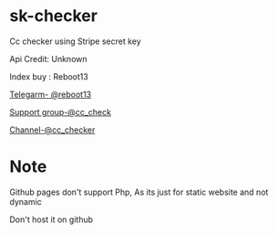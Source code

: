 # sk-checker
Cc checker using Stripe secret key


Api Credit: Unknown

Index buy : Reboot13

[Telegarm- @reboot13](https://t.me/reboot13)

[Support group-@cc_check](https://t.me/cc_check)

[Channel-@cc_checker](https://t.me/cc_checker)


# Note

Github pages don't support Php,
As its just for static website and not dynamic

Don't host it on github

